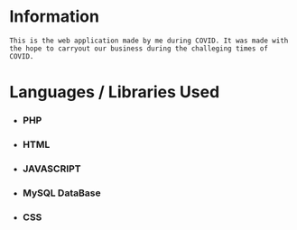 # Information
    This is the web application made by me during COVID. It was made with the hope to carryout our business during the challeging times of COVID.

# Languages / Libraries Used
 
- ### PHP
- ### HTML
- ### JAVASCRIPT
- ### MySQL DataBase
- ### CSS